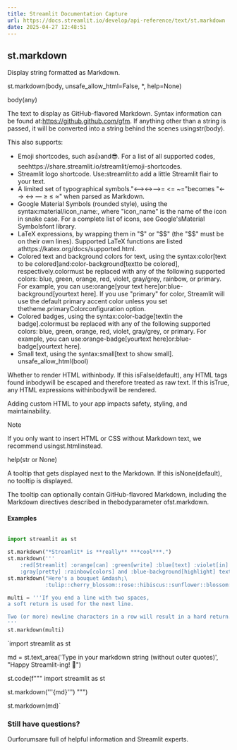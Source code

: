```yaml
---
title: Streamlit Documentation Capture
url: https://docs.streamlit.io/develop/api-reference/text/st.markdown
date: 2025-04-27 12:48:51
---
```


## st.markdown

Display string formatted as Markdown.

st.markdown(body, unsafe_allow_html=False, *, help=None)

body(any)

The text to display as GitHub-flavored Markdown. Syntax
information can be found at:https://github.github.com/gfm.
If anything other than a string is passed, it will be converted
into a string behind the scenes usingstr(body).

This also supports:

- Emoji shortcodes, such as:+1:and:sunglasses:.
For a list of all supported codes,
seehttps://share.streamlit.io/streamlit/emoji-shortcodes.
- Streamlit logo shortcode. Use:streamlit:to add a little
Streamlit flair to your text.
- A limited set of typographical symbols."<--><->-->= <= ~="becomes "← → ↔ — ≥ ≤ ≈" when parsed as Markdown.
- Google Material Symbols (rounded style), using the syntax:material/icon_name:, where "icon_name" is the name of the
icon in snake case. For a complete list of icons, see Google'sMaterial Symbolsfont library.
- LaTeX expressions, by wrapping them in "$" or "$$" (the "$$"
must be on their own lines). Supported LaTeX functions are listed
athttps://katex.org/docs/supported.html.
- Colored text and background colors for text, using the syntax:color[text to be colored]and:color-background[textto be colored],
respectively.colormust be replaced with any of the following
supported colors: blue, green, orange, red, violet, gray/grey,
rainbow, or primary. For example, you can use:orange[your text here]or:blue-background[yourtext here].
If you use "primary" for color, Streamlit will use the default
primary accent color unless you set thetheme.primaryColorconfiguration option.
- Colored badges, using the syntax:color-badge[textin the badge].colormust be replaced with any of the following supported
colors: blue, green, orange, red, violet, gray/grey, or primary.
For example, you can use:orange-badge[yourtext here]or:blue-badge[yourtext here].
- Small text, using the syntax:small[text to show small].
unsafe_allow_html(bool)

Whether to render HTML withinbody. If this isFalse(default), any HTML tags found inbodywill be escaped and
therefore treated as raw text. If this isTrue, any HTML
expressions withinbodywill be rendered.

Adding custom HTML to your app impacts safety, styling, and
maintainability.

Note

If you only want to insert HTML or CSS without Markdown text,
we recommend usingst.htmlinstead.

help(str or None)

A tooltip that gets displayed next to the Markdown. If this isNone(default), no tooltip is displayed.

The tooltip can optionally contain GitHub-flavored Markdown,
including the Markdown directives described in thebodyparameter ofst.markdown.

#### Examples

```python

import streamlit as st

st.markdown("*Streamlit* is **really** ***cool***.")
st.markdown('''
    :red[Streamlit] :orange[can] :green[write] :blue[text] :violet[in]
    :gray[pretty] :rainbow[colors] and :blue-background[highlight] text.''')
st.markdown("Here's a bouquet &mdash;\
            :tulip::cherry_blossom::rose::hibiscus::sunflower::blossom:")

multi = '''If you end a line with two spaces,
a soft return is used for the next line.

Two (or more) newline characters in a row will result in a hard return.
'''
st.markdown(multi)

```

`import streamlit as st

md = st.text_area('Type in your markdown string (without outer quotes)',
                  "Happy Streamlit-ing! :balloon:")

st.code(f"""
import streamlit as st

st.markdown('''{md}''')
""")

st.markdown(md)`

### Still have questions?

Ourforumsare full of helpful information and Streamlit experts.
